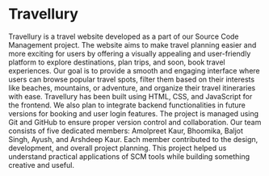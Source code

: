 # Travellury
Travellury is a travel website developed as a part of our Source Code Management project. The website aims to make travel planning easier and more exciting for users by offering a visually appealing and user-friendly platform to explore destinations, plan trips, and soon, book travel experiences. Our goal is to provide a smooth and engaging interface where users can browse popular travel spots, filter them based on their interests like beaches, mountains, or adventure, and organize their travel itineraries with ease. Travellury has been built using HTML, CSS, and JavaScript for the frontend. We also plan to integrate backend functionalities in future versions for booking and user login features. The project is managed using Git and GitHub to ensure proper version control and collaboration. Our team consists of five dedicated members: Amolpreet Kaur, Bhoomika, Baljot Singh, Ayush, and Arshdeep Kaur. Each member contributed to the design, development, and overall project planning. This project helped us understand practical applications of SCM tools while building something creative and useful.
